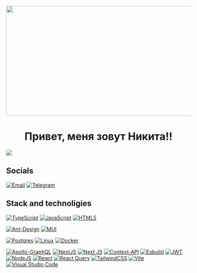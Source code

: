 <br clear="both">

<div align="center">
  <img height="300" width="600" src="https://user-images.githubusercontent.com/74038190/225813708-98b745f2-7d22-48cf-9150-083f1b00d6c9.gif"  />
</div>

<h1 align="center">Привет, меня зовут Никита!!</h1>

![](https://github-readme-stats.vercel.app/api/top-langs/?username=NikitaBasmanov&size_weight=0.0&count_weight=0.5&byte_count=0.5&repo_count=0.5&theme=dark&hide_border=false&include_all_commits=false&count_private=false)

<!-- ![my photo](public/booooring.jpg "It's me") -->

## Socials

[![Email](https://img.shields.io/badge/Email-8A2BE2)]("Nicitabasmanov@gmail.com")
[![Telegram](https://img.shields.io/badge/Telegram-2CA5E0?style=for-the-badge&logo=telegram&logoColor=white)]("https://t.me/nicita_basmanov")
<br />

## Stack and technoligies

[![TypeScript](https://img.shields.io/badge/TypeScript-3178C6?logo=typescript&logoColor=fff)](#)
[![JavaScript](https://img.shields.io/badge/javascript-%23323330.svg?style=for-the-badge&logo=javascript&logoColor=%23F7DF1E)](#)
[![HTML5](https://img.shields.io/badge/html5-%23E34F26.svg?style=for-the-badge&logo=html5&logoColor=white)](#)

[![Ant-Design](https://img.shields.io/badge/-AntDesign-%230170FE?style=for-the-badge&logo=ant-design&logoColor=white)](#)
[![MUI](https://img.shields.io/badge/MUI-%230081CB.svg?style=for-the-badge&logo=mui&logoColor=white)](#)

[![Postgres](https://img.shields.io/badge/Postgres-%23316192.svg?logo=postgresql&logoColor=white)](#)
[![Linux](https://img.shields.io/badge/Linux-FCC624?style=for-the-badge&logo=linux&logoColor=black)](#)
[![Docker](https://img.shields.io/badge/Docker-2496ED?logo=docker&logoColor=fff)](#)

[![Apollo-GraphQL](https://img.shields.io/badge/-ApolloGraphQL-311C87?style=for-the-badge&logo=apollo-graphql)](#)
[![NestJS](https://img.shields.io/badge/nestjs-%23E0234E.svg?style=for-the-badge&logo=nestjs&logoColor=white)](#)
[![Next JS](https://img.shields.io/badge/Next-black?style=for-the-badge&logo=next.js&logoColor=white)](#)
[![Context-API](https://img.shields.io/badge/Context--Api-000000?style=for-the-badge&logo=react)](#)
[![Esbuild](https://img.shields.io/badge/esbuild-%23FFCF00.svg?style=for-the-badge&logo=esbuild&logoColor=black)](#)
[![JWT](https://img.shields.io/badge/JWT-black?style=for-the-badge&logo=JSON%20web%20tokens)](#)
[![NodeJS](https://img.shields.io/badge/node.js-6DA55F?style=for-the-badge&logo=node.js&logoColor=white)](#)
[![React](https://img.shields.io/badge/react-%2320232a.svg?style=for-the-badge&logo=react&logoColor=%2361DAFB)](#)
[![React Query](https://img.shields.io/badge/-React%20Query-FF4154?style=for-the-badge&logo=react%20query&logoColor=white)](#)
[![TailwindCSS](https://img.shields.io/badge/tailwindcss-%2338B2AC.svg?style=for-the-badge&logo=tailwind-css&logoColor=white)](#)
[![Vite](https://img.shields.io/badge/vite-%23646CFF.svg?style=for-the-badge&logo=vite&logoColor=white)](#)
[![Visual Studio Code](https://img.shields.io/badge/Visual%20Studio%20Code-0078d7.svg?style=for-the-badge&logo=visual-studio-code&logoColor=white)](#)
